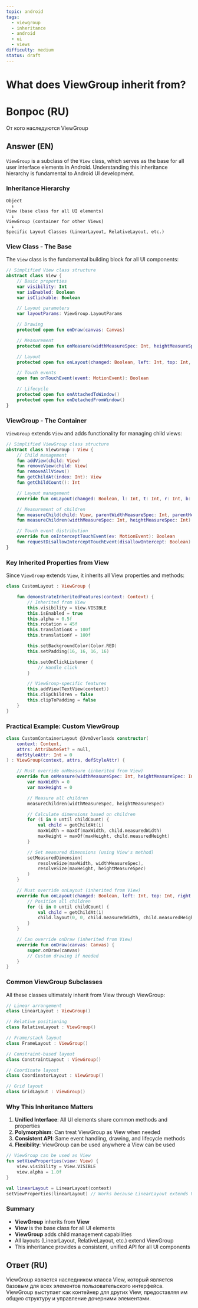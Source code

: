 ```yaml
---
topic: android
tags:
  - viewgroup
  - inheritance
  - android
  - ui
  - views
difficulty: medium
status: draft
---
```


# What does ViewGroup inherit from?

# Вопрос (RU)

От кого наследуются ViewGroup

## Answer (EN)
`ViewGroup` is a subclass of the `View` class, which serves as the base for all user interface elements in Android. Understanding this inheritance hierarchy is fundamental to Android UI development.

### Inheritance Hierarchy

```
Object
  ↓
View (base class for all UI elements)
  ↓
ViewGroup (container for other Views)
  ↓
Specific Layout Classes (LinearLayout, RelativeLayout, etc.)
```

### View Class - The Base

The `View` class is the fundamental building block for all UI components:

```kotlin
// Simplified View class structure
abstract class View {
    // Basic properties
    var visibility: Int
    var isEnabled: Boolean
    var isClickable: Boolean

    // Layout parameters
    var layoutParams: ViewGroup.LayoutParams

    // Drawing
    protected open fun onDraw(canvas: Canvas)

    // Measurement
    protected open fun onMeasure(widthMeasureSpec: Int, heightMeasureSpec: Int)

    // Layout
    protected open fun onLayout(changed: Boolean, left: Int, top: Int, right: Int, bottom: Int)

    // Touch events
    open fun onTouchEvent(event: MotionEvent): Boolean

    // Lifecycle
    protected open fun onAttachedToWindow()
    protected open fun onDetachedFromWindow()
}
```

### ViewGroup - The Container

`ViewGroup` extends `View` and adds functionality for managing child views:

```kotlin
// Simplified ViewGroup class structure
abstract class ViewGroup : View {
    // Child management
    fun addView(child: View)
    fun removeView(child: View)
    fun removeAllViews()
    fun getChildAt(index: Int): View
    fun getChildCount(): Int

    // Layout management
    override fun onLayout(changed: Boolean, l: Int, t: Int, r: Int, b: Int)

    // Measurement of children
    fun measureChild(child: View, parentWidthMeasureSpec: Int, parentHeightMeasureSpec: Int)
    fun measureChildren(widthMeasureSpec: Int, heightMeasureSpec: Int)

    // Touch event distribution
    override fun onInterceptTouchEvent(ev: MotionEvent): Boolean
    fun requestDisallowInterceptTouchEvent(disallowIntercept: Boolean)
}
```

### Key Inherited Properties from View

Since `ViewGroup` extends `View`, it inherits all View properties and methods:

```kotlin
class CustomLayout : ViewGroup {

    fun demonstrateInheritedFeatures(context: Context) {
        // Inherited from View
        this.visibility = View.VISIBLE
        this.isEnabled = true
        this.alpha = 0.5f
        this.rotation = 45f
        this.translationX = 100f
        this.translationY = 100f

        this.setBackgroundColor(Color.RED)
        this.setPadding(16, 16, 16, 16)

        this.setOnClickListener {
            // Handle click
        }

        // ViewGroup-specific features
        this.addView(TextView(context))
        this.clipChildren = false
        this.clipToPadding = false
    }
}
```

### Practical Example: Custom ViewGroup

```kotlin
class CustomContainerLayout @JvmOverloads constructor(
    context: Context,
    attrs: AttributeSet? = null,
    defStyleAttr: Int = 0
) : ViewGroup(context, attrs, defStyleAttr) {

    // Must override onMeasure (inherited from View)
    override fun onMeasure(widthMeasureSpec: Int, heightMeasureSpec: Int) {
        var maxWidth = 0
        var maxHeight = 0

        // Measure all children
        measureChildren(widthMeasureSpec, heightMeasureSpec)

        // Calculate dimensions based on children
        for (i in 0 until childCount) {
            val child = getChildAt(i)
            maxWidth = maxOf(maxWidth, child.measuredWidth)
            maxHeight = maxOf(maxHeight, child.measuredHeight)
        }

        // Set measured dimensions (using View's method)
        setMeasuredDimension(
            resolveSize(maxWidth, widthMeasureSpec),
            resolveSize(maxHeight, heightMeasureSpec)
        )
    }

    // Must override onLayout (inherited from View)
    override fun onLayout(changed: Boolean, left: Int, top: Int, right: Int, bottom: Int) {
        // Position all children
        for (i in 0 until childCount) {
            val child = getChildAt(i)
            child.layout(0, 0, child.measuredWidth, child.measuredHeight)
        }
    }

    // Can override onDraw (inherited from View)
    override fun onDraw(canvas: Canvas) {
        super.onDraw(canvas)
        // Custom drawing if needed
    }
}
```

### Common ViewGroup Subclasses

All these classes ultimately inherit from View through ViewGroup:

```kotlin
// Linear arrangement
class LinearLayout : ViewGroup()

// Relative positioning
class RelativeLayout : ViewGroup()

// Frame/stack layout
class FrameLayout : ViewGroup()

// Constraint-based layout
class ConstraintLayout : ViewGroup()

// Coordinate layout
class CoordinatorLayout : ViewGroup()

// Grid layout
class GridLayout : ViewGroup()
```

### Why This Inheritance Matters

1. **Unified Interface**: All UI elements share common methods and properties
2. **Polymorphism**: Can treat ViewGroup as View when needed
3. **Consistent API**: Same event handling, drawing, and lifecycle methods
4. **Flexibility**: ViewGroup can be used anywhere a View can be used

```kotlin
// ViewGroup can be used as View
fun setViewProperties(view: View) {
    view.visibility = View.VISIBLE
    view.alpha = 1.0f
}

val linearLayout = LinearLayout(context)
setViewProperties(linearLayout) // Works because LinearLayout extends ViewGroup extends View
```

### Summary

- **ViewGroup** inherits from **View**
- **View** is the base class for all UI elements
- **ViewGroup** adds child management capabilities
- All layouts (LinearLayout, RelativeLayout, etc.) extend ViewGroup
- This inheritance provides a consistent, unified API for all UI components

## Ответ (RU)

ViewGroup является наследником класса View, который является базовым для всех элементов пользовательского интерфейса. ViewGroup выступает как контейнер для других View, предоставляя им общую структуру и управление дочерними элементами.
